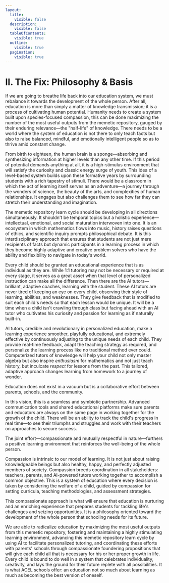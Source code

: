 ```yaml
---
layout:
  title:
    visible: false
  description:
    visible: false
  tableOfContents:
    visible: true
  outline:
    visible: true
  pagination:
    visible: true
---
```


# II. The Fix: Philosophy & Basis

If we are going to breathe life back into our education system, we must rebalance it towards the development of the whole person. After all, education is more than simply a matter of knowledge transmission; it is a process of cultivating human potential. Humanity needs to create a system built upon species-focused compassion, this can be done maximizing the number of the most useful outputs from the memetic repository, gauged by their enduring relevance—the "half-life" of knowledge. There needs to be a world where the system of education is not there to only teach facts but also to raise balanced, mindful, and emotionally intelligent people so as to thrive amid constant change.

From birth to eighteen, the human brain is a sponge—absorbing and synthesizing information at higher levels than any other time. If this period of potential demands anything at all, it is a high-stimulus environment that will satisfy the curiosity and classic energy surge of youth. This idea of a level-based system builds upon these formative years by surrounding students with a rich tapestry of stimuli. There would be a classroom in which the act of learning itself serves as an adventure—a journey through the wonders of science, the beauty of the arts, and complexities of human relationships. It engages but also challenges them to see how far they can stretch their understanding and imagination.

The memetic repository learn cycle should be developing in all directions simultaneously. It shouldn't be temporal topics but a holistic experience—intellectual, emotional, and social maturation interwoven into one. It is an ecosystem in which mathematics flows into music, history raises questions of ethics, and scientific inquiry prompts philosophical debate. It is this interdisciplinary approach that ensures that students are not just mere recipients of facts but dynamic participants in a learning process in which they become highly adaptive and creative problem solvers who have the ability and flexibility to navigate in today's world.

Every child should be granted an educational experience that is as individual as they are. While 1:1 tutoring may not be necessary or required at every stage, it serves as a great asset when that level of personalized instruction can make all the difference. Then there are the AI tutors—brilliant, adaptive coaches, learning with the student. These AI tutors are never tired of keeping an eye on every child, observing their style of learning, abilities, and weaknesses. They give feedback that is modified to suit each child's needs so that each lesson would be unique. It will be a time when a child isn't crawling through class but facing ahead with an AI tutor who cultivates his curiosity and passion for learning as if naturally built-in.&#x20;

AI tutors, credible and revolutionary in personalized education, make a learning experience smoother, playfully educational, and extremely effective by continuously adjusting to the unique needs of each child. They provide real-time feedback, adapt the teaching strategy as required, and personalize the learning process like no traditional method ever could. Computerized tutors of knowledge will help your child not only master algebra but also inspire _enthusiasm_ for mathematics and not just teach history, but inculcate _respect_ for lessons from the past. This tailored, adaptive approach changes learning from homework to a journey of wonder.

Education does not exist in a vacuum but is a collaborative effort between parents, schools, and the community.

In this vision, this is a seamless and symbiotic partnership. Advanced communication tools and shared educational platforms make sure parents and educators are always on the same page in working together for the growth of the child. There will be an ability to track the child's progress in real time—to see their triumphs and struggles and work with their teachers on approaches to secure success.

The joint effort—compassionate and mutually respectful in nature—furthers a positive learning environment that reinforces the well-being of the whole person.

Compassion is intrinsic to our model of learning. It is not just about raising knowledgeable beings but also healthy, happy, and perfectly adjusted members of society. Compassion breeds coordination in all stakeholders: teachers, parents, and AI-powered tutors working together to accomplish a common objective. This is a system of education where every decision is taken by considering the welfare of a child, guided by compassion for setting curricula, teaching methodologies, and assessment strategies.

This compassionate approach is what will ensure that education is nurturing and an enriching experience that prepares students for tackling life's challenges and seizing opportunities. It is a philosophy oriented toward the development of the whole person that schooling needs for its future.

We are able to radicalize education by maximizing the most useful outputs from this memetic repository, fostering and maintaining a highly stimulating learning environment, advancing this memetic repository learn cycle by using AI to facilitate personalized tutoring, and coordinating these efforts with parents' schools through compassionate foundering propositions that will give each child all that is necessary for his or her proper growth in life. Every child is bound to do well in a system that celebrates individuality, creativity, and lays the ground for their future replete with all possibilities. It is what ACEL schools offer: an education not so much about learning as much as becoming the best version of oneself.



